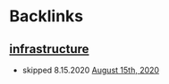 
# Backlinks
## [infrastructure](<infrastructure.md>)
- skipped 8.15.2020 [August 15th, 2020](<August 15th, 2020.md>)

